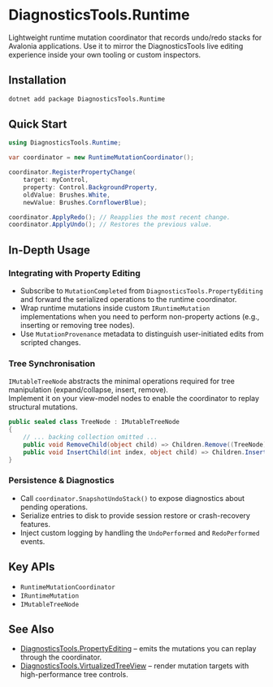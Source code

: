 # DiagnosticsTools.Runtime

Lightweight runtime mutation coordinator that records undo/redo stacks for Avalonia applications. Use it to mirror the DiagnosticsTools live editing experience inside your own tooling or custom inspectors.

## Installation

```bash
dotnet add package DiagnosticsTools.Runtime
```

## Quick Start

```csharp
using DiagnosticsTools.Runtime;

var coordinator = new RuntimeMutationCoordinator();

coordinator.RegisterPropertyChange(
    target: myControl,
    property: Control.BackgroundProperty,
    oldValue: Brushes.White,
    newValue: Brushes.CornflowerBlue);

coordinator.ApplyRedo(); // Reapplies the most recent change.
coordinator.ApplyUndo(); // Restores the previous value.
```

## In-Depth Usage

### Integrating with Property Editing

- Subscribe to `MutationCompleted` from `DiagnosticsTools.PropertyEditing` and forward the serialized operations to the runtime coordinator.
- Wrap runtime mutations inside custom `IRuntimeMutation` implementations when you need to perform non-property actions (e.g., inserting or removing tree nodes).
- Use `MutationProvenance` metadata to distinguish user-initiated edits from scripted changes.

### Tree Synchronisation

`IMutableTreeNode` abstracts the minimal operations required for tree manipulation (expand/collapse, insert, remove).  
Implement it on your view-model nodes to enable the coordinator to replay structural mutations.

```csharp
public sealed class TreeNode : IMutableTreeNode
{
    // ... backing collection omitted ...
    public void RemoveChild(object child) => Children.Remove((TreeNode)child);
    public void InsertChild(int index, object child) => Children.Insert(index, (TreeNode)child);
}
```

### Persistence & Diagnostics

- Call `coordinator.SnapshotUndoStack()` to expose diagnostics about pending operations.
- Serialize entries to disk to provide session restore or crash-recovery features.
- Inject custom logging by handling the `UndoPerformed` and `RedoPerformed` events.

## Key APIs

- `RuntimeMutationCoordinator`
- `IRuntimeMutation`
- `IMutableTreeNode`

## See Also

- [DiagnosticsTools.PropertyEditing](./DiagnosticsTools.PropertyEditing.md) – emits the mutations you can replay through the coordinator.
- [DiagnosticsTools.VirtualizedTreeView](./DiagnosticsTools.VirtualizedTreeView.md) – render mutation targets with high-performance tree controls.
